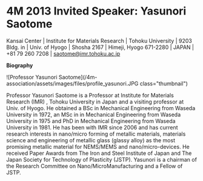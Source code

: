 # 4M 2013 Invited Speaker: Yasunori Saotome

Kansai Center | Institute for Materials Research | Tohoku University | 9203 Bldg. in  | Univ. of Hyogo | Shosha 2167 | Himeji, Hyogo 671-2280 | JAPAN | +81 79 260 7208 | [saotome@imr.tohoku.ac.jp](mailto:saotome@imr.tohoku.ac.jp)
<!--break-->
**Biography**

![Professor Yasunori Saotome](/4m-association/assets/images/files/profile_yasunori.JPG class="thumbnail")

Professor Yasunori Saotome is a Professor at Institute for Materials Research (IMR) , Tohoku University in Japan and a visiting professor at Univ. of Hyogo. He obtained a BSc in Mechanical Engineering from Waseda University in 1972, an MSc in in Mechanical Engineering from Waseda University in 1975 and PhD in Mechanical Engineering from Waseda University in 1981. He has been with IMR since 2006 and has current research interests in nano/micro forming of metallic materials, materials science and engineering of metallic glass (glassy alloy) as the most promising metallic material for NEMS/MEMS and nano/micro-devices. He received Paper Awards from The Iron and Steel Institute of Japan and The Japan Society for Technology of Plasticity (JSTP). Yasunori is a chairman of the Research Committee on Nano/MicroManufacturing and a Fellow of JSTP.